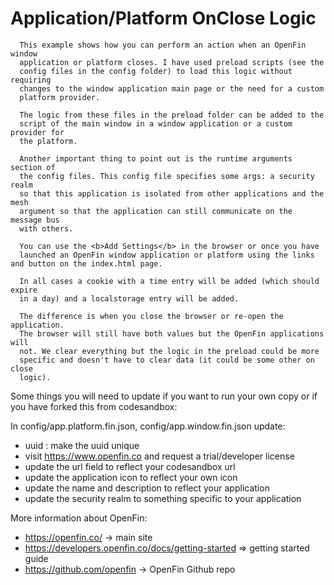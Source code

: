 # Application/Platform OnClose Logic

      This example shows how you can perform an action when an OpenFin window
      application or platform closes. I have used preload scripts (see the
      config files in the config folder) to load this logic without requiring
      changes to the window application main page or the need for a custom
      platform provider.

      The logic from these files in the preload folder can be added to the
      script of the main window in a window application or a custom provider for
      the platform.

      Another important thing to point out is the runtime arguments section of
      the config files. This config file specifies some args: a security realm
      so that this application is isolated from other applications and the mesh
      argument so that the application can still communicate on the message bus
      with others.

      You can use the <b>Add Settings</b> in the browser or once you have
      launched an OpenFin window application or platform using the links and button on the index.html page.

      In all cases a cookie with a time entry will be added (which should expire
      in a day) and a localstorage entry will be added.

      The difference is when you close the browser or re-open the application.
      The browser will still have both values but the OpenFin applications will
      not. We clear everything but the logic in the preload could be more
      specific and doesn't have to clear data (it could be some other on close
      logic).

Some things you will need to update if you want to run your own copy or if you have forked this from codesandbox:

In config/app.platform.fin.json, config/app.window.fin.json update:

- uuid : make the uuid unique
- visit https://www.openfin.co and request a trial/developer license
- update the url field to reflect your codesandbox url
- update the application icon to reflect your own icon
- update the name and description to reflect your application
- update the security realm to something specific to your application

More information about OpenFin:

- https://openfin.co/ -> main site
- https://developers.openfin.co/docs/getting-started => getting started guide
- https://github.com/openfin -> OpenFin Github repo
